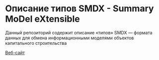 # Описание типов SMDX - Summary MoDel eXtensible

Данный репозиторий содержит описание «типов» SMDX — формата данных для обмена информационными моделями объектов капитального строительства

[Веб-сайт](http://smdx.info/)
